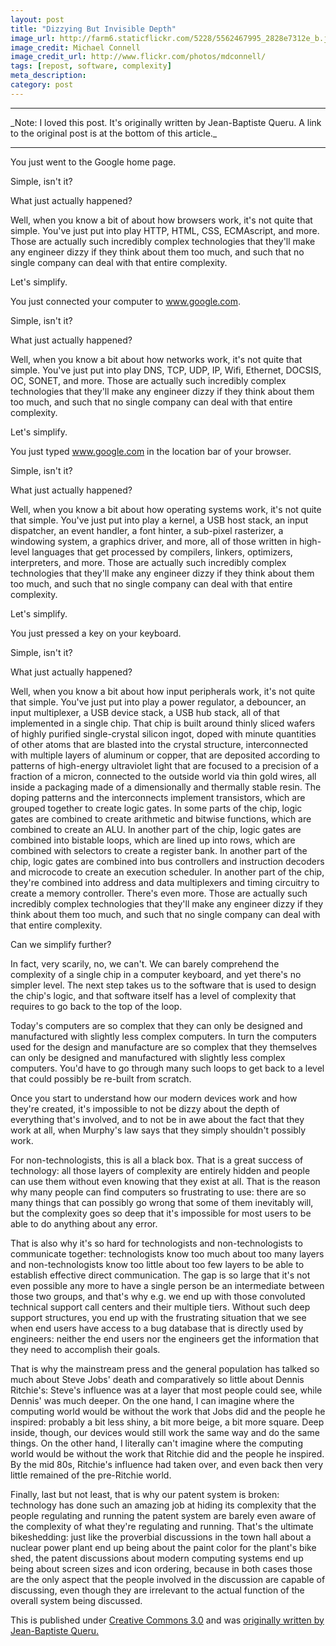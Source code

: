 ```yaml
---
layout: post
title: "Dizzying But Invisible Depth"
image_url: http://farm6.staticflickr.com/5228/5562467995_2828e7312e_b.jpg
image_credit: Michael Connell
image_credit_url: http://www.flickr.com/photos/mdconnell/
tags: [repost, software, complexity]
meta_description: 
category: post
---
```


<hr/>
_Note: I loved this post. It's originally written by Jean-Baptiste Queru. A link to the original post is at the bottom of this article._
<hr/>

You just went to the Google home page.

Simple, isn't it?

What just actually happened?

Well, when you know a bit of about how browsers work, it's not quite that simple. You've just put into play HTTP, HTML, CSS, ECMAscript, and more. Those are actually such incredibly complex technologies that they'll make any engineer dizzy if they think about them too much, and such that no single company can deal with that entire complexity.

Let's simplify.

You just connected your computer to www.google.com.

Simple, isn't it?

What just actually happened?

Well, when you know a bit about how networks work, it's not quite that simple. You've just put into play DNS, TCP, UDP, IP, Wifi, Ethernet, DOCSIS, OC, SONET, and more. Those are actually such incredibly complex technologies that they'll make any engineer dizzy if they think about them too much, and such that no single company can deal with that entire complexity.

Let's simplify.

You just typed www.google.com in the location bar of your browser.

Simple, isn't it?

What just actually happened?

Well, when you know a bit about how operating systems work, it's not quite that simple. You've just put into play a kernel, a USB host stack, an input dispatcher, an event handler, a font hinter, a sub-pixel rasterizer, a windowing system, a graphics driver, and more, all of those written in high-level languages that get processed by compilers, linkers, optimizers, interpreters, and more. Those are actually such incredibly complex technologies that they'll make any engineer dizzy if they think about them too much, and such that no single company can deal with that entire complexity.

Let's simplify.

You just pressed a key on your keyboard.

Simple, isn't it?

What just actually happened?

Well, when you know a bit about how input peripherals work, it's not quite that simple. You've just put into play a power regulator, a debouncer, an input multiplexer, a USB device stack, a USB hub stack, all of that implemented in a single chip. That chip is built around thinly sliced wafers of highly purified single-crystal silicon ingot, doped with minute quantities of other atoms that are blasted into the crystal structure, interconnected with multiple layers of aluminum or copper, that are deposited according to patterns of high-energy ultraviolet light that are focused to a precision of a fraction of a micron, connected to the outside world via thin gold wires, all inside a packaging made of a dimensionally and thermally stable resin. The doping patterns and the interconnects implement transistors, which are grouped together to create logic gates. In some parts of the chip, logic gates are combined to create arithmetic and bitwise functions, which are combined to create an ALU. In another part of the chip, logic gates are combined into bistable loops, which are lined up into rows, which are combined with selectors to create a register bank. In another part of the chip, logic gates are combined into bus controllers and instruction decoders and microcode to create an execution scheduler. In another part of the chip, they're combined into address and data multiplexers and timing circuitry to create a memory controller. There's even more. Those are actually such incredibly complex technologies that they'll make any engineer dizzy if they think about them too much, and such that no single company can deal with that entire complexity.

Can we simplify further?

In fact, very scarily, no, we can't. We can barely comprehend the complexity of a single chip in a computer keyboard, and yet there's no simpler level. The next step takes us to the software that is used to design the chip's logic, and that software itself has a level of complexity that requires to go back to the top of the loop.

Today's computers are so complex that they can only be designed and manufactured with slightly less complex computers. In turn the computers used for the design and manufacture are so complex that they themselves can only be designed and manufactured with slightly less complex computers. You'd have to go through many such loops to get back to a level that could possibly be re-built from scratch.

Once you start to understand how our modern devices work and how they're created, it's impossible to not be dizzy about the depth of everything that's involved, and to not be in awe about the fact that they work at all, when Murphy's law says that they simply shouldn't possibly work.

For non-technologists, this is all a black box. That is a great success of technology: all those layers of complexity are entirely hidden and people can use them without even knowing that they exist at all. That is the reason why many people can find computers so frustrating to use: there are so many things that can possibly go wrong that some of them inevitably will, but the complexity goes so deep that it's impossible for most users to be able to do anything about any error.

That is also why it's so hard for technologists and non-technologists to communicate together: technologists know too much about too many layers and non-technologists know too little about too few layers to be able to establish effective direct communication. The gap is so large that it's not even possible any more to have a single person be an intermediate between those two groups, and that's why e.g. we end up with those convoluted technical support call centers and their multiple tiers. Without such deep support structures, you end up with the frustrating situation that we see when end users have access to a bug database that is directly used by engineers: neither the end users nor the engineers get the information that they need to accomplish their goals.

That is why the mainstream press and the general population has talked so much about Steve Jobs' death and comparatively so little about Dennis Ritchie's: Steve's influence was at a layer that most people could see, while Dennis' was much deeper. On the one hand, I can imagine where the computing world would be without the work that Jobs did and the people he inspired: probably a bit less shiny, a bit more beige, a bit more square. Deep inside, though, our devices would still work the same way and do the same things. On the other hand, I literally can't imagine where the computing world would be without the work that Ritchie did and the people he inspired. By the mid 80s, Ritchie's influence had taken over, and even back then very little remained of the pre-Ritchie world.

Finally, last but not least, that is why our patent system is broken: technology has done such an amazing job at hiding its complexity that the people regulating and running the patent system are barely even aware of the complexity of what they're regulating and running. That's the ultimate bikeshedding: just like the proverbial discussions in the town hall about a nuclear power plant end up being about the paint color for the plant's bike shed, the patent discussions about modern computing systems end up being about screen sizes and icon ordering, because in both cases those are the only aspect that the people involved in the discussion are capable of discussing, even though they are irrelevant to the actual function of the overall system being discussed.

This is published under [Creative Commons 3.0](http://creativecommons.org/licenses/by-sa/3.0/us/) and was [originally written by Jean-Baptiste Queru.](https://plus.google.com/112218872649456413744/posts/dfydM2Cnepe)